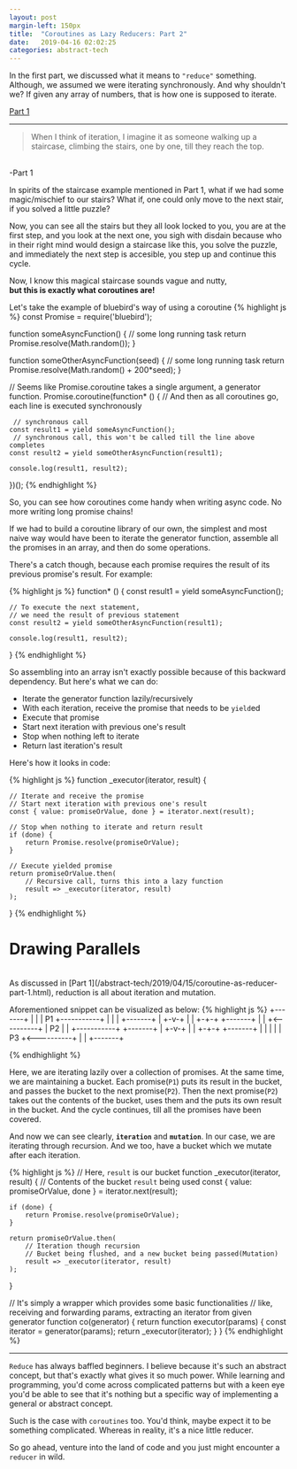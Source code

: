 ```yaml
---
layout: post
margin-left: 150px
title:  "Coroutines as Lazy Reducers: Part 2"
date:   2019-04-16 02:02:25
categories: abstract-tech
---
```


In the first part, we discussed what it means to `"reduce"` something. Although, we assumed we were iterating synchronously.
And why shouldn't we? If given any array of numbers, that is how one is supposed to iterate.

[Part 1](/abstract-tech/2019/04/15/coroutine-as-reducer-part-1.html)

____


> When I think of iteration, I imagine it as someone walking up a staircase, 
climbing the stairs, one by one, till they reach the top.
<br/>
-Part 1

In spirits of the staircase example mentioned in Part 1, what if we had some magic/mischief to our stairs? 
What if, one could only move to the next stair, if you solved a little puzzle? 

Now, you can see all the stairs
but they all look locked to you, you are at the first step, and you look at the next one, you sigh with disdain because 
who in their right mind would design a staircase like this, you solve the puzzle, and immediately the next step is accesible,
you step up and continue this cycle.

Now, I know this magical staircase sounds vague and nutty, 
<br/>
**but this is exactly what coroutines are!**

Let's take the example of bluebird's way of using a coroutine
{%  highlight js %}
const Promise = require('bluebird');

function someAsyncFunction() {
    // some long running task
    return Promise.resolve(Math.random());
}

function someOtherAsyncFunction(seed) {
    // some long running task
    return Promise.resolve(Math.random() + 200*seed);
}

// Seems like Promise.coroutine takes a single argument, a generator function.
Promise.coroutine(function* () {
    // And then as all coroutines go, each line is executed synchronously
    
     // synchronous call
    const result1 = yield someAsyncFunction();
     // synchronous call, this won't be called till the line above completes
    const result2 = yield someOtherAsyncFunction(result1);

    console.log(result1, result2);
})();
{%  endhighlight %}

So, you can see how coroutines come handy when writing async code. No more writing long promise chains!

If we had to build a coroutine library of our own, the simplest and most naive way would have been
to iterate the generator function, assemble all the promises in an array, and then do some operations.

There's a catch though, because each promise requires the result of its previous promise's result. For example:

{%  highlight js %}
function* () {
    const result1 = yield someAsyncFunction();
    
    // To execute the next statement, 
    // we need the result of previous statement
    const result2 = yield someOtherAsyncFunction(result1);

    console.log(result1, result2);
}
{%  endhighlight %}

So assembling into an array isn't exactly possible because of this backward dependency.
But here's what we can do:

- Iterate the generator function lazily/recursively
- With each iteration, receive the promise that needs to be `yield`ed
- Execute that promise
- Start next iteration with previous one's result
- Stop when nothing left to iterate
- Return last iteration's result

Here's how it looks in code:

{%  highlight js %}
function _executor(iterator, result) {
    
    // Iterate and receive the promise
    // Start next iteration with previous one's result
    const { value: promiseOrValue, done } = iterator.next(result);
    
    // Stop when nothing to iterate and return result
    if (done) {
        return Promise.resolve(promiseOrValue);
    }
    
    // Execute yielded promise
    return promiseOrValue.then(
        // Recursive call, turns this into a lazy function
        result => _executor(iterator, result)
    );

}
{%  endhighlight %}


Drawing Parallels
===
<br>
As discussed in [Part 1](/abstract-tech/2019/04/15/coroutine-as-reducer-part-1.html),
reduction is all about iteration and mutation.

Aforementioned snippet can be visualized as below:
{%  highlight js %}
+-------+
|       |
|  P1   +-----------+
|       |           |
+-------+           |
                  +-v-+
                  |   |
                  +-+-+
+-------+           |
|       +<----------+
|  P2   |
|       +-----------+
+-------+           |
                  +-v-+
                  |   |
                  +-+-+
+-------+           |
|       |           |
|  P3   +<----------+
|       |
+-------+

{%  endhighlight %}

Here, we are iterating lazily over a collection of promises. At the same time, we are maintaining a bucket.
Each promise(`P1`) puts its result in the bucket, and passes the bucket to the next promise(`P2`). Then the next promise(`P2`)
takes out the contents of the bucket, uses them and the puts its own result in the bucket. And the cycle continues, 
till all the promises have been covered. 

And now we can see clearly, **`iteration`** and **`mutation`**. In our case, we are iterating through recursion. And we too, have a bucket
which we mutate after each iteration.

{%  highlight js %}
// Here, `result` is our bucket
function _executor(iterator, result) {
    // Contents of the bucket `result` being used
    const { value: promiseOrValue, done } = iterator.next(result);
    
    if (done) {
        return Promise.resolve(promiseOrValue);
    }
    
    return promiseOrValue.then(
        // Iteration though recursion
        // Bucket being flushed, and a new bucket being passed(Mutation)
        result => _executor(iterator, result)
    );

}

// It's simply a wrapper which provides some basic functionalities
// like, receiving and forwarding params, extracting an iterator from given generator
function co(generator) {
    return function executor(params) {
        const iterator = generator(params);
        return _executor(iterator);
    }
}
{%  endhighlight %}


________________________________________________________________

`Reduce` has always baffled beginners. I believe because it's such an abstract concept, but that's exactly
what gives it so much power. While learning and programming, you'd come across complicated patterns but with a keen eye
you'd be able to see that it's nothing but a specific way of implementing a general or abstract concept.

Such is the case with `coroutines` too. You'd think, maybe expect it to be something complicated. Whereas in reality, it's 
a nice little reducer.

So go ahead, venture into the land of code and you just might encounter a `reducer` in wild.
